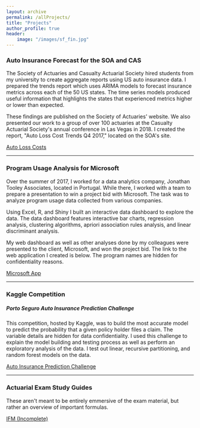 ```yaml
---
layout: archive
permalink: /allProjects/
title: "Projects"
author_profile: true
header:
    image: "/images/sf_fin.jpg"
---
```


<h3>Auto Insurance Forecast for the SOA and CAS</h3>

The Society of Actuaries and Casualty Actuarial Society hired students from my university to create aggregate reports using US auto insurance data. I prepared the trends report which uses ARIMA models to forecast insurance metrics across each of the 50 US states. The time series models produced useful information that highlights the states that experienced metrics higher or lower than expected.

These findings are published on the Society of Actuaries' website. We also presented our work to a group of over 100 actuaries at the Casualty Actuarial Society's annual conference in Las Vegas in 2018. I created the report, "Auto Loss Cost Trends Q4 2017," located on the SOA's site.

<a href = "https://www.soa.org/research-reports/2018/auto-loss-cost-trends/" title = "Auto Loss Costs" target = "_blank">Auto Loss Costs</a>

___

<h3>Program Usage Analysis for Microsoft</h3>

Over the summer of 2017, I worked for a data analytics company, Jonathan Tooley Associates, located in Portugal. While there, I worked with a team to prepare a presentation to win a project bid with Microsoft. The task was to analyze program usage data collected from various companies. 

Using Excel, R, and Shiny I built an interactive data dashboard to explore the data. The data dashboard features interactive bar charts, regression analysis, clustering algorithms, apriori association rules analysis, and linear discriminant analysis. 

My web dashboard as well as other analyses done by my colleagues were presented to the client, Microsoft, and won the project bid. The link to the web application I created is below. The program names are hidden for confidentiality reasons.

<a href="https://trevorjohnson.shinyapps.io/jta_app/" title="Microsoft App" target="_blank">Microsoft App</a>

___

<h3>Kaggle Competition</h3>

<h5>Porto Seguro Auto Insurance Prediction Challenge</h5>
This competition, hosted by Kaggle, was to build the most accurate model to predict the probability that a given policy holder files a claim. The variable details are hidden for data confidentiality. I used this challenge to explain the model building and testing process as well as perform an exploratory analysis of the data. I test out linear, recursive partitioning, and random forest models on the data.

<a href = "https://tpjohnson.github.io/kagglePortoSeguro/#" title = "Auto Insurance Prediction Challenge" target = "_blank">Auto Insurance Prediction Challenge</a>

___

<h3>Actuarial Exam Study Guides</h3>

These aren't meant to be entirely emmersive of the exam material, but rather an overview of important formulas.

<a href = "/_pages/actuarialStudyGuides/IFM.html">IFM (Incomplete)</a>
